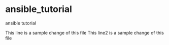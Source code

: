 # ansible_tutorial
ansible tutorial

This line is a sample change of this file
This line2 is a sample change of this file 

